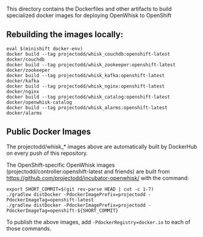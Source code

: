 This directory contains the Dockerfiles and other artifacts to
build specialized docker images for deploying OpenWhisk to OpenShift

## Rebuilding the images locally:

```
eval $(minishift docker-env)
docker build --tag projectodd/whisk_couchdb:openshift-latest docker/couchdb
docker build --tag projectodd/whisk_zookeeper:openshift-latest docker/zookeeper
docker build --tag projectodd/whisk_kafka:openshift-latest docker/kafka
docker build --tag projectodd/whisk_nginx:openshift-latest docker/nginx
docker build --tag projectodd/whisk_catalog:openshift-latest docker/openwhisk-catalog
docker build --tag projectodd/whisk_alarms:openshift-latest docker/alarms
```

## Public Docker Images

The projectodd/whisk_* images above are automatically built by
DockerHub on every push of this repository.

The OpenShift-specific OpenWhisk images
(projectodd/controller:openshift-latest and friends) are built from
https://github.com/projectodd/incubator-openwhisk/ with the command:

```
export SHORT_COMMIT=$(git rev-parse HEAD | cut -c 1-7)
./gradlew distDocker -PdockerImagePrefix=projectodd -PdockerImageTag=openshift-latest
./gradlew distDocker -PdockerImagePrefix=projectodd -PdockerImageTag=openshift-${SHORT_COMMIT}
```

To publish the above images, add `-PdockerRegistry=docker.io` to each of those commands.
